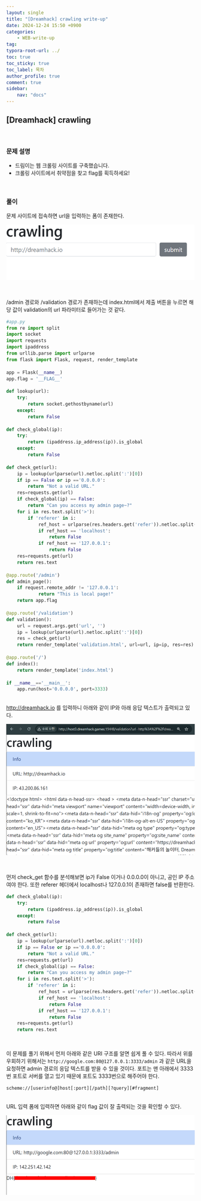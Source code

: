```yaml
---
layout: single
title: "[Dreamhack] crawling write-up"
date: 2024-12-24 15:50 +0900
categories: 
    - WEB-write-up
tag:
typora-root-url: ../
toc: true
toc_sticky: true
toc_label: 목차
author_profile: true
comment: true
sidebar:
    nav: "docs"
---
```


## [Dreamhack] crawling

<br>

### 문제 설명

- 드림이는 웹 크롤링 사이트를 구축했습니다.
- 크롤링 사이트에서 취약점을 찾고 flag를 획득하세요!

<br>

### 풀이

문제 사이트에 접속하면 url을 입력하는 폼이 존재한다.

![{A9C0CDA0-BCDD-45D0-A432-FCCA0E05E40D}](/images/2024-12-24-crawling/{A9C0CDA0-BCDD-45D0-A432-FCCA0E05E40D}.png)

<br>

/admin 경로와 /validation 경로가 존재하는데 index.html에서 제출 버튼을 누르면 해당 값이 validation의 url 파라미터로 들어가는 것 같다.

```python
#app.py
from re import split
import socket
import requests
import ipaddress
from urllib.parse import urlparse
from flask import Flask, request, render_template

app = Flask(__name__)
app.flag = '__FLAG__'

def lookup(url):
    try:
        return socket.gethostbyname(url)
    except:
        return False

def check_global(ip):
    try:
        return (ipaddress.ip_address(ip)).is_global
    except:
        return False

def check_get(url):
    ip = lookup(urlparse(url).netloc.split(':')[0])
    if ip == False or ip =='0.0.0.0':
        return "Not a valid URL."
    res=requests.get(url)
    if check_global(ip) == False:
        return "Can you access my admin page~?"
    for i in res.text.split('>'):
        if 'referer' in i:
            ref_host = urlparse(res.headers.get('refer')).netloc.split(':')[0]
            if ref_host == 'localhost':
                return False
            if ref_host == '127.0.0.1':
                return False 
    res=requests.get(url)
    return res.text

@app.route('/admin')
def admin_page():
    if request.remote_addr != '127.0.0.1':
    		return "This is local page!"
    return app.flag

@app.route('/validation')
def validation():
    url = request.args.get('url', '')
    ip = lookup(urlparse(url).netloc.split(':')[0])
    res = check_get(url)
    return render_template('validation.html', url=url, ip=ip, res=res)

@app.route('/')
def index():
    return render_template('index.html')

if __name__=='__main__':
    app.run(host='0.0.0.0', port=3333)

```

<br>http://dreamhack.io 를 입력하니 아래와 같이 IP와 아래 응답 텍스트가 출력되고 있다.

![{E869A7A4-BBB2-45DC-851E-0492EE652B2E}](/images/2024-12-24-crawling/{E869A7A4-BBB2-45DC-851E-0492EE652B2E}.png)

<br>

먼저 check_get 함수를 분석해보면 ip가 False 이거나 0.0.0.0이 아니고, 공인 IP 주소여야 한다. 또한 referer 헤더에서 localhost나 127.0.0.1이 존재하면 false를 반환한다.

```python
def check_global(ip):
    try:
        return (ipaddress.ip_address(ip)).is_global
    except:
        return False

def check_get(url):
    ip = lookup(urlparse(url).netloc.split(':')[0])
    if ip == False or ip =='0.0.0.0':
        return "Not a valid URL."
    res=requests.get(url)
    if check_global(ip) == False:
        return "Can you access my admin page~?"
    for i in res.text.split('>'):
        if 'referer' in i:
            ref_host = urlparse(res.headers.get('refer')).netloc.split(':')[0]
            if ref_host == 'localhost':
                return False
            if ref_host == '127.0.0.1':
                return False 
    res=requests.get(url)
    return res.text
```

<br>

이 문제를 풀기 위해서 먼저 아래와 같은 URI 구조를 알면 쉽게 풀 수 있다. 따라서 위를 우회하기 위해서는 `http://google.com:80@127.0.0.1:3333/admin` 과 같은 URL을 요청하면 admin 경로의 응답 텍스트를 받을 수 있을 것이다. 포트는 맨 아래에서 3333번 포트로 서버를 열고 있기 때문에 포트도 3333번으로 해주어야 한다.

```text
scheme://[userinfo@]host[:port][/path][?query][#fragment]
```

<br>
URL 입력 폼에 입력하면 아래와 같이 flag 값이 잘 출력되는 것을 확인할 수 있다.

![{4CE8B5C6-3B0C-4D21-90AE-73C1D0242324}](/images/2024-12-24-crawling/{4CE8B5C6-3B0C-4D21-90AE-73C1D0242324}.png)